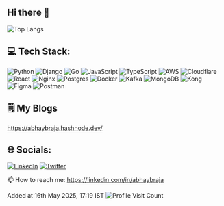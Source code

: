## Hi there 👋

<!--
**abhaybraja/abhaybraja** is a ✨ _special_ ✨ repository because its `README.md` (this file) appears on your GitHub profile.

Here are some ideas to get you started:

- 🔭 I’m currently working on ...
- 🌱 I’m currently learning ...
- 👯 I’m looking to collaborate on ...
- 🤔 I’m looking for help with ...
- 💬 Ask me about ...
- 📫 How to reach me: ...
- 😄 Pronouns: ...
- ⚡ Fun fact: ...
-->

![Top Langs](https://github-readme-stats.vercel.app/api/top-langs/?username=abhaybraja&layout=compact&theme=radical)


## 💻 Tech Stack:
![Python](https://img.shields.io/badge/python-%2300599C.svg?style=for-the-badge&logo=python&logoColor=white) ![Django](https://img.shields.io/badge/django-%230C4B33.svg?style=for-the-badge&logo=django&logoColor=white) ![Go](https://img.shields.io/badge/go-%2300ADD8.svg?style=for-the-badge&logo=go&logoColor=white) ![JavaScript](https://img.shields.io/badge/javascript-%23323330.svg?style=for-the-badge&logo=javascript&logoColor=%23F7DF1E) ![TypeScript](https://img.shields.io/badge/typescript-%23007ACC.svg?style=for-the-badge&logo=typescript&logoColor=white) ![AWS](https://img.shields.io/badge/AWS-232F3E?style=for-the-badge&logo=amazonwebservices&logoColor=white) ![Cloudflare](https://img.shields.io/badge/Cloudflare-F38020?style=for-the-badge&logo=Cloudflare&logoColor=white) ![React](https://img.shields.io/badge/react-%2320232a.svg?style=for-the-badge&logo=react&logoColor=%2361DAFB) ![Nginx](https://img.shields.io/badge/nginx-%23009639.svg?style=for-the-badge&logo=nginx&logoColor=white) ![Postgres](https://img.shields.io/badge/postgres-%23316192.svg?style=for-the-badge&logo=postgresql&logoColor=white) ![Docker](https://img.shields.io/badge/docker-%230db7ed.svg?style=for-the-badge&logo=docker&logoColor=white) ![Kafka](https://img.shields.io/badge/Apache_Kafka-231F20?style=for-the-badge&logo=apache-kafka&logoColor=white) ![MongoDB](https://img.shields.io/badge/MongoDB-13aa52?style=for-the-badge&logo=MongoDB&logoColor=white) ![Kong](https://img.shields.io/badge/Kong-1155cb?style=for-the-badge&logo=Kong&logoColor=white) ![Figma](https://img.shields.io/badge/Figma-874fff?style=for-the-badge&logo=Figma&logoColor=white) ![Postman](https://img.shields.io/badge/Postman-FF6C37?style=for-the-badge&logo=postman&logoColor=white)

## 🗒️ My Blogs

https://abhaybraja.hashnode.dev/

## 🌐 Socials:
[![LinkedIn](https://img.shields.io/badge/LinkedIn-%230077B5.svg?logo=linkedin&logoColor=white)](https://linkedin.com/in/abhaybraja) [![Twitter](https://img.shields.io/badge/Twitter-%231DA1F2.svg?logo=Twitter&logoColor=white)](https://x.com/abhay_braja) 

📫 How to reach me: https://linkedin.com/in/abhaybraja 


Added at 16th May 2025, 17:19 IST ![Profile Visit Count](https://komarev.com/ghpvc/?username=abhaybraja) 
